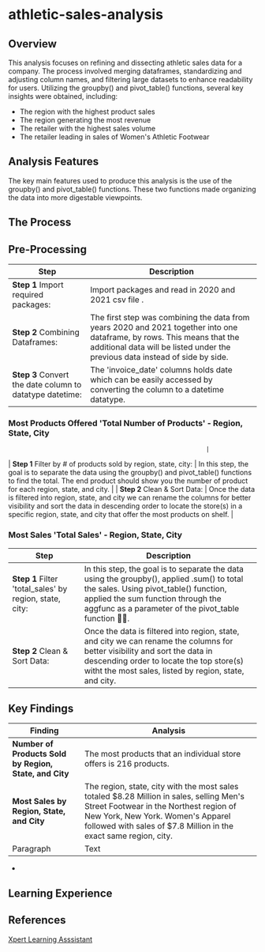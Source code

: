 # athletic-sales-analysis

## Overview

This analysis focuses on refining and dissecting athletic sales data for a company. The process involved merging dataframes, standardizing and adjusting column names, and filtering large datasets to enhance readability for users. Utilizing the groupby() and pivot_table() functions, several key insights were obtained, including:

- The region with the highest product sales
- The region generating the most revenue
- The retailer with the highest sales volume
- The retailer leading in sales of Women's Athletic Footwear

## Analysis Features

The key main features used to produce this analysis is the use of the groupby() and pivot_table() functions. These two functions made organizing the data into more digestable viewpoints.

## The Process

## Pre-Processing

| Step                                                     | Description                                                                                                                                                                                              |
| -------------------------------------------------------- | -------------------------------------------------------------------------------------------------------------------------------------------------------------------------------------------------------- |
| **Step 1** Import required packages:                     | Import packages and read in 2020 and 2021 csv file .                                                                                                                                                     |
| **Step 2** Combining Dataframes:                         | The first step was combining the data from years 2020 and 2021 together into one dataframe, by rows. This means that the additional data will be listed under the previous data instead of side by side. |
| **Step 3** Convert the date column to datatype datetime: | The 'invoice_date' columns holds date which can be easily accessed by converting the column to a datetime datatype.                                                                                      |

### Most Products Offered 'Total Number of Products' - Region, State, City

                                                            |

| **Step 1** Filter by # of products sold by region, state, city: | In this step, the goal is to separate the data using the groupby() and pivot_table() functions to find the total. The end product should show you the number of product for each region, state, and city. |
| **Step 2** Clean & Sort Data: | Once the data is filtered into region, state, and city we can rename the columns for better visibility and sort the data in descending order to locate the store(s) in a specific region, state, and city that offer the most products on shelf. |

### Most Sales 'Total Sales' - Region, State, City

| Step                                                    | Description                                                                                                                                                                                                                        |
| ------------------------------------------------------- | ---------------------------------------------------------------------------------------------------------------------------------------------------------------------------------------------------------------------------------- |
| **Step 1** Filter 'total_sales' by region, state, city: | In this step, the goal is to separate the data using the groupby(), applied .sum() to total the sales. Using pivot_table() function, applied the sum function through the aggfunc as a parameter of the pivot_table function 🥵😅. |
| **Step 2** Clean & Sort Data:                           | Once the data is filtered into region, state, and city we can rename the columns for better visibility and sort the data in descending order to locate the top store(s) witht the most sales, listed by region, state, and city.   |

## Key Findings

| **Finding**                                            | **Analysis**                                                                                                                                                                                                                                |
| ------------------------------------------------------ | ------------------------------------------------------------------------------------------------------------------------------------------------------------------------------------------------------------------------------------------- |
| **Number of Products Sold by Region, State, and City** | The most products that an individual store offers is 216 products.                                                                                                                                                                          |
| **Most Sales by Region, State, and City**              | The region, state, city with the most sales totaled $8.28 Million in sales, selling Men's Street Footwear in the Northest region of New York, New York. Women's Apparel followed with sales of $7.8 Million in the exact same region, city. |
| Paragraph                                              | Text                                                                                                                                                                                                                                        |

-

## Learning Experience

## References

[Xpert Learning Asssistant](https://bootcampspot.instructure.com/courses/6028/external_tools/313)
